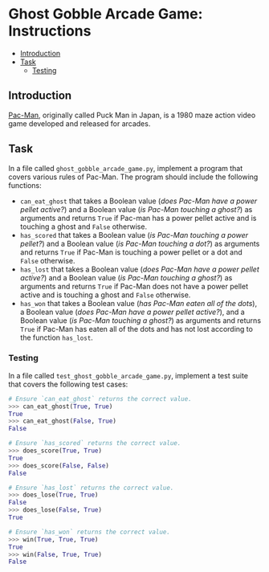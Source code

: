 # Ghost Gobble Arcade Game: Instructions

- [Introduction](#introduction)
- [Task](#task)
  - [Testing](#testing)

## Introduction

[Pac-Man][pac-man], originally called Puck Man in Japan, is a 1980 maze action
video game developed and released for arcades.

## Task

In a file called `ghost_gobble_arcade_game.py`, implement a program that covers
various rules of Pac-Man. The program should include the following functions:

- `can_eat_ghost` that takes a Boolean value (_does Pac-Man have a power pellet
  active?_) and a Boolean value (_is Pac-Man touching a ghost?_) as arguments
  and returns `True` if Pac-man has a power pellet active and is touching a
  ghost and `False` otherwise.
- `has_scored` that takes a Boolean value (_is Pac-Man touching a power
  pellet?_) and a Boolean value (_is Pac-Man touching a dot?_) as arguments and
  returns `True` if Pac-Man is touching a power pellet or a dot and `False`
  otherwise.
- `has_lost` that takes a Boolean value (_does Pac-Man have a power pellet
  active?_) and a Boolean value (_is Pac-Man touching a ghost?_) as arguments
  and returns `True` if Pac-Man does not have a power pellet active and is
  touching a ghost and `False` otherwise.
- `has_won` that takes a Boolean value (_has Pac-Man eaten all of the dots_), a
  Boolean value (_does Pac-Man have a power pellet active?_), and a Boolean
  value (_is Pac-Man touching a ghost?_) as arguments and returns `True` if
  Pac-Man has eaten all of the dots and has not lost according to the function
  `has_lost`.

### Testing

In a file called `test_ghost_gobble_arcade_game.py`, implement a test suite that
covers the following test cases:

```python
# Ensure `can_eat_ghost` returns the correct value.
>>> can_eat_ghost(True, True)
True
>>> can_eat_ghost(False, True)
False

# Ensure `has_scored` returns the correct value.
>>> does_score(True, True)
True
>>> does_score(False, False)
False

# Ensure `has_lost` returns the correct value.
>>> does_lose(True, True)
False
>>> does_lose(False, True)
True

# Ensure `has_won` returns the correct value.
>>> win(True, True, True)
True
>>> win(False, True, True)
False
```

[pac-man]: https://en.wikipedia.org/wiki/Pac-Man
